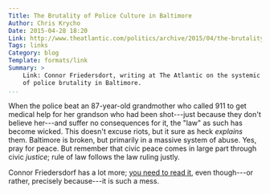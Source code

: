 ```yaml
---
Title: The Brutality of Police Culture in Baltimore
Author: Chris Krycho
Date: 2015-04-28 18:20
Link: http://www.theatlantic.com/politics/archive/2015/04/the-brutality-of-police-culture-in-baltimore/391158/
Tags: links
Category: blog
Template: formats/link
Summary: >
    Link: Connor Friedersdort, writing at The Atlantic on the systemic culture
    of police brutality in Baltimore.
...
```


When the police beat an 87-year-old grandmother who called 911 to get medical
help for her grandson who had been shot---just because they don't believe
her---and suffer no consequences for it, the "law" as such has become wicked.
This doesn't excuse riots, but it sure as heck *explains* them. Baltimore is
broken, but primarily in a massive system of abuse. Yes, pray for peace. But
remember that civic peace comes in large part through civic *justice*; rule of
law follows the law ruling justly.

Connor Friedersdorf has a lot more; [you need to read it], even though---or
rather, precisely because---it is such a mess.

[you need to read it]: http://www.theatlantic.com/politics/archive/2015/04/the-brutality-of-police-culture-in-baltimore/391158/

